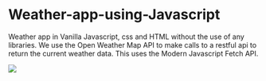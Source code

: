 # Weather-app-using-Javascript

Weather app in Vanilla Javascript, css and HTML without the use of any libraries. We use the Open Weather Map API to make calls to a restful api to return the current weather data. This uses the Modern Javascript Fetch API.


<img src="https://github.com/sakccess/Weather-app-using-Javascript/blob/master/demo.png">
